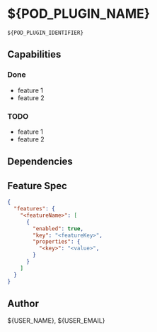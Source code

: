 # ${POD_PLUGIN_NAME}

`${POD_PLUGIN_IDENTIFIER}`

<Description>

## Capabilities

### Done
- feature 1
- feature 2

### TODO
- feature 1
- feature 2

## Dependencies
<Framework Dependencies>

## Feature Spec

```json
{
  "features": {
    "<featureName>": [
      {
        "enabled": true, 
        "key": "<featureKey>", 
        "properties": {
          "<key>": "<value>", 
        }
      }
    ]
  }
}
```

## Author

${USER_NAME}, ${USER_EMAIL}

